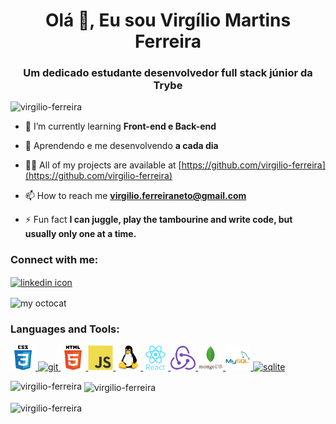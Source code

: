<h1 align="center">Olá 👋, Eu sou Virgílio Martins Ferreira</h1>
<h3 align="center">Um dedicado estudante desenvolvedor full stack júnior da Trybe</h3>

<p align="left"> <img src="https://komarev.com/ghpvc/?username=virgilio-ferreira&label=Profile%20views&color=0e75b6&style=flat" alt="virgilio-ferreira" /> </p>

- 🌱 I’m currently learning **Front-end e Back-end**

- :telescope: Aprendendo e me desenvolvendo **a cada dia**

- 👨‍💻 All of my projects are available at [https://github.com/virgilio-ferreira](https://github.com/virgilio-ferreira)

- 📫 How to reach me **virgilio.ferreiraneto@gmail.com**

- ⚡ Fun fact **I can juggle, play the tambourine and write code, but usually only one at a time.**

<h3 align="left">Connect with me:</h3>
<p align="left">
<a href="https://linkedin.com/in/virgílio-josé-martins-ferreira-neto-630b11211/" target="blank"><img align="center" src="https://img-premium.flaticon.com/png/512/174/174857.png?token=exp=1621053616~hmac=d38200eebecef481005d5674776ac88d" alt="linkedin icon" height="30" width="40" /></a>
</p>

<img align="center" src="https://octocat-generator-assets.githubusercontent.com/my-octocat-1621053548696.png" alt="my octocat" height="240" width="240" />

<h3 align="left">Languages and Tools:</h3>
<p align="left"> <a href="https://www.w3schools.com/css/" target="_blank"> <img src="https://raw.githubusercontent.com/devicons/devicon/master/icons/css3/css3-original-wordmark.svg" alt="css3" width="40" height="40"/> </a> <a href="https://git-scm.com/" target="_blank"> <img src="https://www.vectorlogo.zone/logos/git-scm/git-scm-icon.svg" alt="git" width="40" height="40"/> </a> <a href="https://www.w3.org/html/" target="_blank"> <img src="https://raw.githubusercontent.com/devicons/devicon/master/icons/html5/html5-original-wordmark.svg" alt="html5" width="40" height="40"/> </a> <a href="https://developer.mozilla.org/en-US/docs/Web/JavaScript" target="_blank"> <img src="https://raw.githubusercontent.com/devicons/devicon/master/icons/javascript/javascript-original.svg" alt="javascript" width="40" height="40"/> </a> <a href="https://www.linux.org/" target="_blank"> <img src="https://raw.githubusercontent.com/devicons/devicon/master/icons/linux/linux-original.svg" alt="linux" width="40" height="40"/> </a> <a href="https://reactjs.org/" target="_blank"> <img src="https://raw.githubusercontent.com/devicons/devicon/master/icons/react/react-original-wordmark.svg" alt="react" width="40" height="40"/> </a> <a href="https://redux.js.org" target="_blank"> <img src="https://raw.githubusercontent.com/devicons/devicon/master/icons/redux/redux-original.svg" alt="redux" width="40" height="40"/> </a><a href="https://www.mongodb.com/" target="_blank"> <img src="https://raw.githubusercontent.com/devicons/devicon/master/icons/mongodb/mongodb-original-wordmark.svg" alt="mongodb" width="40" height="40"/> </a> <a href="https://www.mysql.com/" target="_blank"> <img src="https://raw.githubusercontent.com/devicons/devicon/master/icons/mysql/mysql-original-wordmark.svg" alt="mysql" width="40" height="40"/> </a> <a href="https://www.sqlite.org/" target="_blank"> <img src="https://www.vectorlogo.zone/logos/sqlite/sqlite-icon.svg" alt="sqlite" width="40" height="40"/> </a> </p>

<p><img align="left" src="https://github-readme-stats.vercel.app/api/top-langs?username=virgilio-ferreira&show_icons=true&locale=en&layout=compact" alt="virgilio-ferreira" /></p>

<p>&nbsp;<img align="center" src="https://github-readme-stats.vercel.app/api?username=virgilio-ferreira&show_icons=true&locale=en" alt="virgilio-ferreira" /></p>

<p><img align="center" src="https://github-readme-streak-stats.herokuapp.com/?user=virgilio-ferreira&" alt="virgilio-ferreira" /></p>

